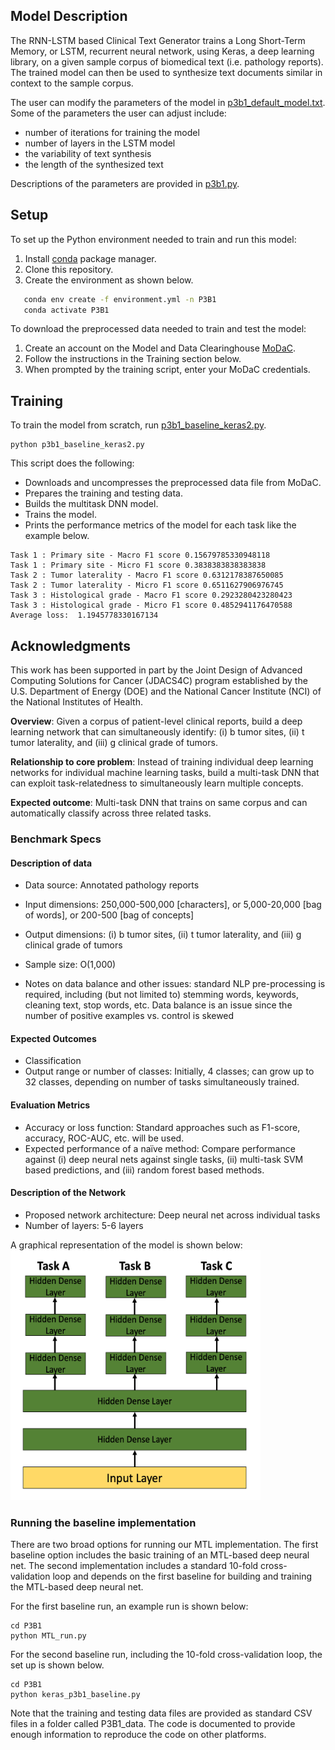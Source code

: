 ## Model Description

The RNN-LSTM based Clinical Text Generator trains a Long Short-Term Memory, or LSTM, recurrent neural network, using Keras, a deep learning library, on a given sample corpus of biomedical text (i.e. pathology reports). The trained model can then be used to synthesize text documents similar in context to the sample corpus.

The user can modify the parameters of the model in [p3b1_default_model.txt](https://github.com/CBIIT/NCI-DOE-Collab-Pilot3-Multitask-DNN-NLP-Extraction/blob/master/Pilot3/P3B1/p3b1_default_model.txt). Some of the parameters the user can adjust include: 
 * number of iterations for training the model
 * number of layers in the LSTM model
 * the variability of text synthesis
 * the length of the synthesized text

Descriptions of the parameters are provided in [p3b1.py](https://github.com/CBIIT/NCI-DOE-Collab-Pilot3-Multitask-DNN-NLP-Extraction/blob/master/Pilot3/P3B1/p3b1.py).

## Setup

To set up the Python environment needed to train and run this model:
1. Install [conda](https://docs.conda.io/en/latest/) package manager. 
2. Clone this repository. 
3. Create the environment as shown below.

```bash
   conda env create -f environment.yml -n P3B1
   conda activate P3B1
```

To download the preprocessed data needed to train and test the model:
1. Create an account on the Model and Data Clearinghouse [MoDaC](https://modac.cancer.gov). 
2. Follow the instructions in the Training section below.
3. When prompted by the training script, enter your MoDaC credentials.

## Training

To train the model from scratch, run [p3b1_baseline_keras2.py](https://github.com/CBIIT/NCI-DOE-Collab-Pilot3-Multitask-DNN-NLP-Extraction/blob/master/Pilot3/P3B1/p3b1_baseline_keras2.py). 

```
python p3b1_baseline_keras2.py
```

This script does the following:
 * Downloads and uncompresses the preprocessed data file from MoDaC.
 * Prepares the training and testing data.
 * Builds the multitask DNN model.
 * Trains the model.
 * Prints the performance metrics of the model for each task like the example below.

```
Task 1 : Primary site - Macro F1 score 0.15679785330948118
Task 1 : Primary site - Micro F1 score 0.3838383838383838
Task 2 : Tumor laterality - Macro F1 score 0.6312178387650085
Task 2 : Tumor laterality - Micro F1 score 0.6511627906976745
Task 3 : Histological grade - Macro F1 score 0.2923280423280423
Task 3 : Histological grade - Micro F1 score 0.4852941176470588
Average loss:  1.1945778330167134
```

## Acknowledgments
   
This work has been supported in part by the Joint Design of Advanced Computing Solutions for Cancer (JDACS4C) program established by the U.S. Department of Energy (DOE) and the National Cancer Institute (NCI) of the National Institutes of Health.

**Overview**: Given a corpus of patient-level clinical reports, build a deep learning network that can simultaneously identify: (i) b tumor sites, (ii) t tumor laterality, and (iii) g clinical grade of tumors.

**Relationship to core problem**: Instead of training individual deep learning networks for individual machine learning tasks, build a multi-task DNN that can exploit task-relatedness to simultaneously learn multiple concepts.

**Expected outcome**: Multi-task DNN that trains on same corpus and can automatically classify across three related tasks.

### Benchmark Specs

#### Description of data
* Data source: Annotated pathology reports
* Input dimensions: 250,000-500,000 [characters], or 5,000-20,000 [bag of words], or 200-500 [bag of concepts]
* Output dimensions: (i) b tumor sites, (ii) t tumor laterality, and (iii) g clinical grade of tumors

* Sample size: O(1,000)
* Notes on data balance and other issues: standard NLP pre-processing is required, including (but not limited to) stemming words, keywords, cleaning text, stop words, etc. Data balance is an issue since the number of positive examples vs. control is skewed

#### Expected Outcomes
* Classification
* Output range or number of classes: Initially, 4 classes; can grow up to 32 classes, depending on number of tasks simultaneously trained.

#### Evaluation Metrics
* Accuracy or loss function: Standard approaches such as F1-score, accuracy, ROC-AUC, etc. will be used.
* Expected performance of a naïve method: Compare performance against (i) deep neural nets against single tasks, (ii) multi-task SVM based predictions, and (iii) random forest based methods.

#### Description of the Network
* Proposed network architecture: Deep neural net across individual tasks
* Number of layers: 5-6 layers

A graphical representation of the model is shown below:
<img src="https://github.com/CBIIT/NCI-DOE-Collab-Pilot3-Multitask-DNN-NLP-Extraction/blob/master/Pilot3/P3B1/multilayer-dnn.png" width="400" height="400" alt="Multilayer DNN Architecture">

### Running the baseline implementation
There are two broad options for running our MTL implementation. The first baseline option includes the basic training of an MTL-based deep neural net. The second implementation includes a standard 10-fold cross-validation loop and depends on the first baseline for building and training the MTL-based deep neural net.

For the first baseline run, an example run is shown below:
```
cd P3B1
python MTL_run.py
```

For the second baseline run, including the 10-fold cross-validation loop, the set up is shown below.
```
cd P3B1
python keras_p3b1_baseline.py
```

Note that the training and testing data files are provided as standard CSV files in a folder called P3B1_data. The code is documented to provide enough information to reproduce the code on other platforms.






